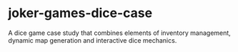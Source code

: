 # joker-games-dice-case
 A dice game case study that combines elements of inventory management, dynamic map generation and interactive dice mechanics.
